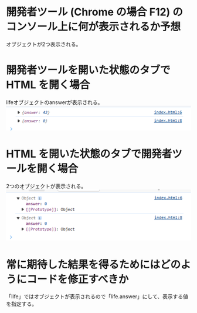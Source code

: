 # 開発者ツール (Chrome の場合 F12) のコンソール上に何が表示されるか予想

オブジェクトが2つ表示される。

# 開発者ツールを開いた状態のタブで HTML を開く場合

lifeオブジェクトのanswerが表示される。
![alt text](image-1.png)

# HTML を開いた状態のタブで開発者ツールを開く場合

2つのオブジェクトが表示される。
![alt text](image.png)

# 常に期待した結果を得るためにはどのようにコードを修正すべきか

「life」ではオブジェクトが表示されるので「life.answer」にして、表示する値を指定する。
